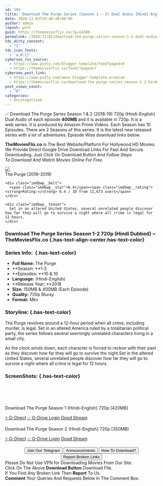 ```yaml
---
id: 104
title: 'Download The Purge Series (Season 1 – 2) Dual Audio {Hindi-English} 720p [350MB]'
date: 2020-11-02T18:48:49+00:00
author: admin
layout: post
guid: https://themoviesflix.co/?p=14300
permalink: /2020/11/02/download-the-purge-series-season-1-2-dual-audio-hindi-english-720p-350mb/
tdc_dirty_content:
  - "1"
tdc_icon_fonts:
  - 'a:0:{}'
cyberseo_rss_source:
  - https://www.psdly.com/blogger-template/feed?paged=9
  - https://themoviesflix.co/feed/?paged=7
cyberseo_post_link:
  - https://www.psdly.com/aeon-blogger-template-premium
  - https://themoviesflix.co/download-the-purge-series-season-1-2-hindi-720p/
post_views_count:
  - "0"
categories:
  - Uncategorized
---
```

✅ Download The Purge Series Season 1 & 2 (2018-19)&nbsp;720p&nbsp;(Hindi-English) Dual Audio of each episode&nbsp;**400MB**&nbsp;and it is available in&nbsp;720p. It is a web&nbsp;series. It is produced by Amazon Prime Videos. Each Season has 10 Episodes. There are 2 Seasons of this series. It is the latest new released series with a lot of adventures. Episode Wise download links below.

**TheMoviesFlix.co**&nbsp;is The Best Website/Platform For Hollywood HD Movies. We Provide Direct Google Drive Download Links For Fast And Secure Downloading. Just Click On Download Button&nbsp;_And Follow Steps To&nbsp;Download And Watch Movies Online For Free_.

<div class="imdbwp imdbwp--movie dark">
  <div class="imdbwp__thumb">
    <a class="imdbwp__link" target="_blank" title="The Purge" href="https://www.imdb.com/title/tt6110648/" rel="nofollow noopener noreferrer"><img class="imdbwp__img" src="https://m.media-amazon.com/images/M/MV5BMjk1YWE0OWYtMzYwMi00MGZhLTkyMGMtMzU1YjRlZjE1OWQyXkEyXkFqcGdeQXVyMTQxNzMzNDI@._V1_SX300.jpg" /></a>
  </div>
  
  <div class="imdbwp__content">
    <div class="imdbwp__header">
      <span class="imdbwp__title">The Purge</span> (2018–2019)
    </div>
    
    <div class="imdbwp__belt">
      <span class="imdbwp__star">6.4</span><span class="imdbwp__rating"><strong>Rating:</strong> 6.4 / 10 from 11,673 users</span>
    </div>
    
    <div class="imdbwp__teaser">
      Set in an altered United States, several unrelated people discover how far they will go to survive a night where all crime is legal for 12 hours.
    </div>
  </div>
</div>

### Download The Purge Series Season 1-2 720p (Hindi Dubbed) ~ TheMoviesFlix.co {.has-text-align-center.has-text-color}

### Series Info:&nbsp; {.has-text-color}

  * **Full Name:**&nbsp;The Purge
  * **Season:&nbsp;**1-2
  * **Episodes:&nbsp;**10 & 10
  * **Language:**&nbsp;(Hindi-English)
  * **Release Year:&nbsp;**2018
  * **Size:**&nbsp;150MB & 400MB (Each Episode)
  * **Quality:**&nbsp;720p Bluray
  * **Format:**&nbsp;Mkv

### Storyline: {.has-text-color}

The Purge revolves around a 12-hour period when all crime, including murder, is legal. Set in an altered America ruled by a totalitarian political party, the series follows several seemingly unrelated characters living in a small city.

As the clock winds down, each character is forced to reckon with their past as they discover how far they will go to survive the night.Set in the altered United States, several unrelated people discover how far they will go to survive a night where all crime is legal for 12 hours.

### ScreenShots: {.has-text-color}

<div class="wp-block-image">
  <figure class="aligncenter"><img src="https://i.imgur.com/FHhS2LX.jpg" alt /></figure>
</div>

<div class="wp-block-image">
  <figure class="aligncenter"><img src="https://i.imgur.com/9vHgx1p.jpg" alt /></figure>
</div>

<div class="wp-block-image">
  <figure class="aligncenter"><img src="https://i.imgur.com/a9cDSE3.jpg" alt /></figure>
</div>

<div class="wp-block-image">
  <figure class="aligncenter"><img src="https://i.imgur.com/JG0vrz8.jpg" alt /></figure>
</div>

<div class="wp-block-image">
  <figure class="aligncenter"><img src="https://i.imgur.com/nC2WNSH.jpg" alt /></figure>
</div>

<p class="has-text-align-center has-text-color has-medium-font-size">
  Download The Purge Season 1 {Hindi-English} 720p [420MB]
</p>

<p class="has-text-align-center">
  <a class="maxbutton-13 maxbutton maxbutton-g-direct-1" target="_blank" title="tooltip" rel="nofollow noopener noreferrer" href="https://coinquint.com/a18486/"><span class="mb-text">⚡️ G-Direct</span></a> <a class="maxbutton-14 maxbutton maxbutton-g-drive" target="_blank" title="tooltip" rel="nofollow noopener noreferrer" href="https://coinquint.com/a18488/"><span class="mb-text">✅ G-Drive Login</span></a> <a class="maxbutton-15 maxbutton maxbutton-dood-stream" target="_blank" title="tooltip" rel="nofollow noopener noreferrer" href="https://coinquint.com/a18489/"><span class="mb-text">Dood Stream</span></a>
</p>

<p class="has-text-align-center has-text-color has-medium-font-size">
  Download The Purge Season 2 {Hindi-English} 720p [350MB]
</p>

<p class="has-text-align-center">
  <a class="maxbutton-13 maxbutton maxbutton-g-direct-1" target="_blank" title="tooltip" rel="nofollow noopener noreferrer" href="https://coinquint.com/a14987/"><span class="mb-text">⚡️ G-Direct</span></a> <a class="maxbutton-14 maxbutton maxbutton-g-drive" target="_blank" title="tooltip" rel="nofollow noopener noreferrer" href="https://coinquint.com/a14989/"><span class="mb-text">✅ G-Drive Login</span></a> <a class="maxbutton-15 maxbutton maxbutton-dood-stream" target="_blank" title="tooltip" rel="nofollow noopener noreferrer" href="https://coinquint.com/a19000/"><span class="mb-text">Dood Stream</span></a>
</p>

<center>
</center>

<center>
  <a href="https://t.me/themoviesflixcom" target="_blank" data-wpel-link="external" rel="nofollow external noopener noreferrer"><button class="button button5">Join Our Telegram</button></a> <a href="https://themoviesflix.co/download-the-purge-series-season-1-2-hindi-720p/#" target="_blank" data-wpel-link="external" rel="nofollow external noopener noreferrer"><button class="button button5">Announcements</button></a> <a href="https://themoviesflix.com/how-to-download/" target="_blank" data-wpel-link="external" rel="nofollow external noopener noreferrer"><button class="button button5">How To Download?</button></a> <a href="https://themoviesflix.co/download-the-purge-series-season-1-2-hindi-720p/#" target="_blank" data-wpel-link="external" rel="nofollow external noopener noreferrer"><button class="button button5">Report Broken Links</button></a>
</center>

<div class="alert alert-danger">
  Please Do Not Use VPN for Downloading Movies From Our Site.
</div>

<div class="alert alert-success">
  Click On The Above <strong>Download Button</strong> Download File.
</div>

<div class="alert alert-warning">
  If You Find Any Broken Link Then <strong>Report</strong> To Us.
</div>

<div class="alert alert-info">
  <strong>Comment</strong> Your Queries And Requests Below In The Comment Box.
</div>